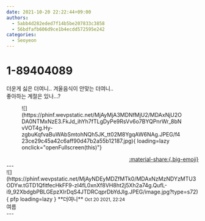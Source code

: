 ```yaml
---
date: 2021-10-20 22:22:44+09:00
authors:
  - 5abb4d282eded7f14b5be207833c3858
  - 56bdfafb606d9ce1b4ecdd572595e242
categories:
  - Seoyeon
---
```


# 1-89404089

<div class="post-container" markdown="1">
<div class="content-container md-sidebar__scrollwrap" markdown="1">

더운게 싫은 더여니.. 겨울음식이 안맞는 더여니..<br>좋아하는 계절은 있나...?
<figure markdown="1">
![](https://phinf.wevpstatic.net/MjAyMjA3MDNfMjU2/MDAxNjU2ODA0NTMxNzE3.FkJd_ihYh7fTLgDyPe9RsVv6o7BYQPnrWr_8bNvVOT4g.Hy-zgbuKqfvaBuWAbSmtohNQh5JK_tt02M8YgqAW6NAg.JPEG/f423ce29c45a42c6aff90d47b2a55b12187.jpg){ loading=lazy onclick="openFullscreen(this)"}
</figure>


</div>
</div>

<div style="text-align: right;" markdown="1">
<a href="https://weverse.io/fromis9/fanpost/1-89404089" style="text-align: right;">:material-share:{.big-emoji}</a>
</div>
---

<div class="comments-container md-sidebar__scrollwrap" markdown="1">
<div class="comment" markdown="1">
<div class='id-container' markdown="1">
![](https://phinf.wevpstatic.net/MjAyNDEyMDZfMTk0/MDAxNzMzNDYzMTU3ODYw.tGTD1QfitfecHkFF9-zI4fL0xnXf8VH8ht2j5Xh2a74g.QufL-i9_92XbdgbPBLGEpzXIrDqS4JTDRCqprDbYdJIg.JPEG/image.jpg?type=s72){ pfp loading=lazy }
**<span class="artist">더여니</span>** <small>Oct 20 2021, 22:24</small><br>
</div>
<div class='comment-body' markdown="1">
여름
</div>
</div>
</div>
---
